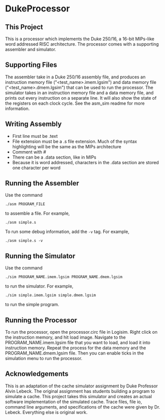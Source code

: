 # DukeProcessor

## This Project
This is a processor which implements the Duke 250/16, a 16-bit MIPs-like word addressed RISC architecture. The processor comes with a supporting assembler and simulator.

## Supporting Files
The assembler take in a Duke 250/16 assembly file, and produces an instruction memory file ("\<test_name\>.imem.lgsim") and data memory file ("\<test_name\>.dmem.lgsim") that can be used to run the processor. The simulator takes in an instruction memory file and a data memory file, and prints out every instruction on a separate line. It will also show the state of the registers on each clock cycle. See the asm_sim readme for more information.

## Writing Assembly
- First line must be .text
- File extension must be a .s file extension. Much of the syntax highlighting will be the same as the MIPs architecture
- Comment with #
- There can be a .data section, like in MIPs
- Because it is word addressed, characters in the .data section are stored one character per word

## Running the Assembler
Use the command
``` 
./asm PROGRAM_FILE
```
to assemble a file. For example, 
```
./asm simple.s
```
To run some debug information, add the ```-v``` tag. For example,
```
./asm simple.s -v
```

## Running the Simulator
Use the command 
```
./sim PROGRAM_NAME.imem.lgsim PROGRAM_NAME.dmem.lgsim
```
to run the simulator. For example, 
```
./sim simple.imem.lgsim simple.dmem.lgsim
```
to run the simple program.

## Running the Processor
To run the processor, open the processor.circ file in Logisim. Right click on the instruction memory, and hit load image. Navigate to the PROGRAM_NAME.imem.lgsim file that you want to load, and load it into instruction memory. Repeat the process for the data memory and the PROGRAM_NAME.dmem.lgsim file. Then you can enable ticks in the simulation menu to run the processor. 

## Acknowledgements
This is an adaptation of the cache simulator assignment by Duke Professor Alvin Lebeck. The original assignment has students building a program to simulate a cache. This project takes this simulator and creates an actual software implementation of the simulated cache. Trace files, file io, command line arguments, and specifications of the cache were given by Dr. Lebeck. Everything else is original work.
